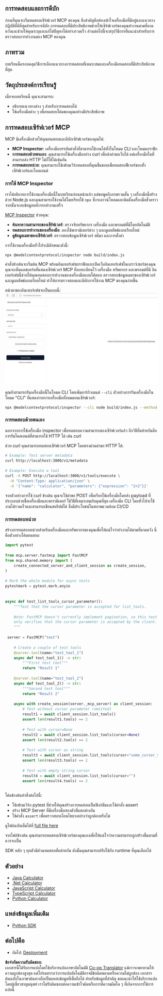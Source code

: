 <!--
CO_OP_TRANSLATOR_METADATA:
{
  "original_hash": "4e34e34e84f013e73c7eaa6d09884756",
  "translation_date": "2025-07-04T17:31:21+00:00",
  "source_file": "03-GettingStarted/08-testing/README.md",
  "language_code": "th"
}
-->
## การทดสอบและการดีบัก

ก่อนที่คุณจะเริ่มทดสอบเซิร์ฟเวอร์ MCP ของคุณ สิ่งสำคัญคือต้องเข้าใจเครื่องมือที่มีอยู่และแนวทางปฏิบัติที่ดีที่สุดสำหรับการดีบัก การทดสอบที่มีประสิทธิภาพช่วยให้เซิร์ฟเวอร์ของคุณทำงานตามที่คาดหวังและช่วยให้คุณระบุและแก้ไขปัญหาได้อย่างรวดเร็ว ส่วนต่อไปนี้จะสรุปวิธีการที่แนะนำสำหรับการตรวจสอบการทำงานของ MCP ของคุณ

## ภาพรวม

บทเรียนนี้ครอบคลุมวิธีการเลือกแนวทางการทดสอบที่เหมาะสมและเครื่องมือทดสอบที่มีประสิทธิภาพที่สุด

## วัตถุประสงค์การเรียนรู้

เมื่อจบบทเรียนนี้ คุณจะสามารถ:

- อธิบายแนวทางต่าง ๆ สำหรับการทดสอบได้
- ใช้เครื่องมือต่าง ๆ เพื่อทดสอบโค้ดของคุณอย่างมีประสิทธิภาพ

## การทดสอบเซิร์ฟเวอร์ MCP

MCP มีเครื่องมือช่วยให้คุณทดสอบและดีบักเซิร์ฟเวอร์ของคุณได้:

- **MCP Inspector**: เครื่องมือบรรทัดคำสั่งที่สามารถใช้งานได้ทั้งในโหมด CLI และโหมดกราฟิก
- **การทดสอบด้วยตนเอง**: คุณสามารถใช้เครื่องมืออย่าง curl เพื่อส่งคำขอเว็บได้ แต่เครื่องมือใดที่สามารถส่ง HTTP ได้ก็ใช้ได้เช่นกัน
- **การทดสอบหน่วย**: คุณสามารถใช้เฟรมเวิร์กทดสอบที่คุณชื่นชอบเพื่อทดสอบฟีเจอร์ของทั้งเซิร์ฟเวอร์และไคลเอนต์

### การใช้ MCP Inspector

เราได้อธิบายการใช้งานเครื่องมือนี้ในบทเรียนก่อนหน้าแล้ว แต่ขอพูดถึงภาพรวมสั้น ๆ เครื่องมือนี้สร้างด้วย Node.js และคุณสามารถใช้งานได้โดยเรียกใช้ `npx` ซึ่งจะดาวน์โหลดและติดตั้งเครื่องมือชั่วคราว จากนั้นจะลบข้อมูลหลังจากทำงานเสร็จ

[MCP Inspector](https://github.com/modelcontextprotocol/inspector) ช่วยคุณ:

- **ค้นหาความสามารถของเซิร์ฟเวอร์**: ตรวจจับทรัพยากร เครื่องมือ และพรอมต์ที่มีโดยอัตโนมัติ
- **ทดสอบการทำงานของเครื่องมือ**: ลองใช้พารามิเตอร์ต่าง ๆ และดูผลลัพธ์แบบเรียลไทม์
- **ดูข้อมูลเมตาของเซิร์ฟเวอร์**: ตรวจสอบข้อมูลเซิร์ฟเวอร์ สคีมา และการตั้งค่า

การใช้งานเครื่องมือทั่วไปจะมีลักษณะดังนี้:

```bash
npx @modelcontextprotocol/inspector node build/index.js
```

คำสั่งข้างต้นจะเริ่มต้น MCP พร้อมอินเทอร์เฟซกราฟิกและเปิดเว็บอินเทอร์เฟซในเบราว์เซอร์ของคุณ คุณจะเห็นแดชบอร์ดที่แสดงเซิร์ฟเวอร์ MCP ที่ลงทะเบียนไว้ เครื่องมือ ทรัพยากร และพรอมต์ที่มี อินเทอร์เฟซนี้ช่วยให้คุณทดสอบการทำงานของเครื่องมือแบบโต้ตอบ ตรวจสอบข้อมูลเมตาของเซิร์ฟเวอร์ และดูผลลัพธ์แบบเรียลไทม์ ทำให้การตรวจสอบและดีบักการใช้งาน MCP ของคุณง่ายขึ้น

หน้าตาของอินเทอร์เฟซจะเป็นแบบนี้: ![Inspector](../../../../translated_images/connect.141db0b2bd05f096fb1dd91273771fd8b2469d6507656c3b0c9df4b3c5473929.th.png)

คุณยังสามารถรันเครื่องมือนี้ในโหมด CLI โดยเพิ่มอาร์กิวเมนต์ `--cli` ตัวอย่างการรันเครื่องมือในโหมด "CLI" ที่แสดงรายการเครื่องมือทั้งหมดบนเซิร์ฟเวอร์:

```sh
npx @modelcontextprotocol/inspector --cli node build/index.js --method tools/list
```

### การทดสอบด้วยตนเอง

นอกจากการใช้เครื่องมือ inspector เพื่อทดสอบความสามารถของเซิร์ฟเวอร์แล้ว อีกวิธีที่คล้ายกันคือการรันไคลเอนต์ที่สามารถใช้ HTTP ได้ เช่น curl

ด้วย curl คุณสามารถทดสอบเซิร์ฟเวอร์ MCP โดยตรงผ่านคำขอ HTTP ได้:

```bash
# Example: Test server metadata
curl http://localhost:3000/v1/metadata

# Example: Execute a tool
curl -X POST http://localhost:3000/v1/tools/execute \
  -H "Content-Type: application/json" \
  -d '{"name": "calculator", "parameters": {"expression": "2+2"}}'
```

จากตัวอย่างการใช้ curl ข้างต้น คุณจะใช้คำขอ POST เพื่อเรียกใช้เครื่องมือโดยส่ง payload ที่ประกอบด้วยชื่อเครื่องมือและพารามิเตอร์ ใช้วิธีที่เหมาะสมกับคุณที่สุด เครื่องมือ CLI โดยทั่วไปจะใช้งานได้รวดเร็วและสามารถเขียนสคริปต์ได้ ซึ่งมีประโยชน์ในสภาพแวดล้อม CI/CD

### การทดสอบหน่วย

สร้างการทดสอบหน่วยสำหรับเครื่องมือและทรัพยากรของคุณเพื่อให้แน่ใจว่าทำงานได้ตามที่คาดหวัง นี่คือตัวอย่างโค้ดทดสอบ

```python
import pytest

from mcp.server.fastmcp import FastMCP
from mcp.shared.memory import (
    create_connected_server_and_client_session as create_session,
)

# Mark the whole module for async tests
pytestmark = pytest.mark.anyio


async def test_list_tools_cursor_parameter():
    """Test that the cursor parameter is accepted for list_tools.

    Note: FastMCP doesn't currently implement pagination, so this test
    only verifies that the cursor parameter is accepted by the client.
    """

 server = FastMCP("test")

    # Create a couple of test tools
    @server.tool(name="test_tool_1")
    async def test_tool_1() -> str:
        """First test tool"""
        return "Result 1"

    @server.tool(name="test_tool_2")
    async def test_tool_2() -> str:
        """Second test tool"""
        return "Result 2"

    async with create_session(server._mcp_server) as client_session:
        # Test without cursor parameter (omitted)
        result1 = await client_session.list_tools()
        assert len(result1.tools) == 2

        # Test with cursor=None
        result2 = await client_session.list_tools(cursor=None)
        assert len(result2.tools) == 2

        # Test with cursor as string
        result3 = await client_session.list_tools(cursor="some_cursor_value")
        assert len(result3.tools) == 2

        # Test with empty string cursor
        result4 = await client_session.list_tools(cursor="")
        assert len(result4.tools) == 2
    
```

โค้ดข้างต้นทำสิ่งต่อไปนี้:

- ใช้เฟรมเวิร์ก pytest ที่ช่วยให้คุณสร้างการทดสอบเป็นฟังก์ชันและใช้คำสั่ง assert
- สร้าง MCP Server ที่มีเครื่องมือสองตัวที่แตกต่างกัน
- ใช้คำสั่ง `assert` เพื่อตรวจสอบเงื่อนไขบางอย่างว่าถูกต้องหรือไม่

ดูไฟล์ฉบับเต็มได้ที่ [full file here](https://github.com/modelcontextprotocol/python-sdk/blob/main/tests/client/test_list_methods_cursor.py)

จากไฟล์ข้างต้น คุณสามารถทดสอบเซิร์ฟเวอร์ของคุณเองเพื่อให้แน่ใจว่าความสามารถถูกสร้างขึ้นตามที่ควรจะเป็น

SDK หลัก ๆ ทุกตัวมีส่วนทดสอบที่คล้ายกัน ดังนั้นคุณสามารถปรับใช้กับ runtime ที่คุณเลือกได้

## ตัวอย่าง

- [Java Calculator](../samples/java/calculator/README.md)
- [.Net Calculator](../../../../03-GettingStarted/samples/csharp)
- [JavaScript Calculator](../samples/javascript/README.md)
- [TypeScript Calculator](../samples/typescript/README.md)
- [Python Calculator](../../../../03-GettingStarted/samples/python)

## แหล่งข้อมูลเพิ่มเติม

- [Python SDK](https://github.com/modelcontextprotocol/python-sdk)

## ต่อไปคือ

- ถัดไป: [Deployment](../09-deployment/README.md)

**ข้อจำกัดความรับผิดชอบ**:  
เอกสารนี้ได้รับการแปลโดยใช้บริการแปลภาษาอัตโนมัติ [Co-op Translator](https://github.com/Azure/co-op-translator) แม้เราจะพยายามให้ความถูกต้องสูงสุด แต่โปรดทราบว่าการแปลอัตโนมัติอาจมีข้อผิดพลาดหรือความไม่ถูกต้อง เอกสารต้นฉบับในภาษาต้นทางถือเป็นแหล่งข้อมูลที่เชื่อถือได้ สำหรับข้อมูลที่สำคัญ ขอแนะนำให้ใช้บริการแปลโดยผู้เชี่ยวชาญมนุษย์ เราไม่รับผิดชอบต่อความเข้าใจผิดหรือการตีความผิดใด ๆ ที่เกิดจากการใช้การแปลนี้